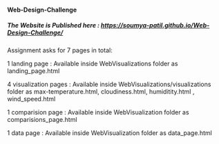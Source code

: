 #### Web-Design-Challenge

##### The Website is Published here : https://soumya-patil.github.io/Web-Design-Challenge/

Assignment asks for 7 pages in total:

1 landing page : Available inside WebVisualizations folder as landing_page.html

4 visualization pages : Available inside WebVisualizations/visualizations folder as max-temperature.html, cloudiness.html, humiditity.html ,                               wind_speed.html

1 comparision page : Available inside WebVisualization folder as comparisions_page.html

1 data page : Available inside WebVisualization folder as data_page.html
